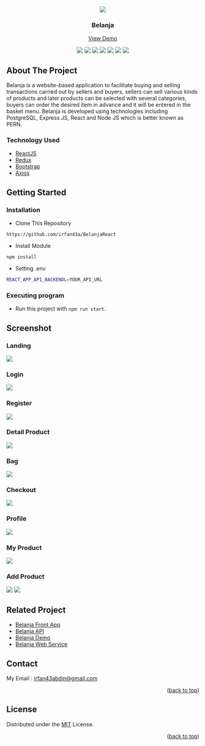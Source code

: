 <div align="center">
  <img src="https://res.cloudinary.com/hirejob/image/upload/v1659403233/Belanja/pageimage/belanja_logo_nrxers.jpg" />
</div>
<h3 align="center">Belanja</h3>
<p align="center">
  <a href="https://belanja-react.netlify.app/home">View Demo</a>
   <br />
    <p align="center">
    <a href="https://reactjs.org/"><img src="https://img.shields.io/github/package-json/dependency-version/HyperCarry-Team/TukuShop-app-frontend/react?color=32C33B"></a>
    <a href="https://redux.js.org/"><img src="https://img.shields.io/github/package-json/dependency-version/HyperCarry-Team/TukuShop-app-frontend/redux?color=32C33B"></a>
    <a href="https://getbootstrap.com/"><img src="https://img.shields.io/github/package-json/dependency-version/HyperCarry-Team/TukuShop-app-frontend/bootstrap?color=32C33B"></a>
    <a href="https://axios-http.com/"><img src="https://img.shields.io/github/package-json/dependency-version/HyperCarry-Team/TukuShop-app-frontend/axios?color=32C33B"></a>
    <a href="https://momentjs.com/"><img src="https://img.shields.io/github/package-json/dependency-version/HyperCarry-Team/TukuShop-app-frontend/moment?color=32C33B"></a>
    <a href="https://socket.io/"><img src="https://img.shields.io/github/package-json/dependency-version/HyperCarry-Team/TukuShop-app-frontend/socket.io-client?color=32C33B"></a>
    <img src="https://img.shields.io/github/license/HyperCarry-Team/TukuShop-app-frontend?color=32C33B">
    </p>
</p>

<!-- ABOUT THE PROJECT -->

## About The Project

Belanja is a website-based application to facilitate buying and selling transactions carried out by sellers and buyers, sellers can sell various kinds of products and later products can be selected with several categories, buyers can order the desired item in advance and it will be entered in the basket menu. Belanja is developed using technologies including PostgreSQL, Express JS, React and Node JS which is better known as PERN.

### Technology Used

- [ReactJS](https://reactjs.org/)
- [Redux](https://redux.js.org/)
- [Bootstrap](https://getbootstrap.com/)
- [Axios](https://github.com/axios/axios)

<!-- GETTING STARTED -->

## Getting Started

### Installation

- Clone This Repository

`https://github.com/irfan43a/BelanjaReact`

- Install Module

`npm install`

- Setting .env

```bash
REACT_APP_API_BACKENDL=YOUR_API_URL
```

### Executing program

- Run this project with `npm run start`.

<!-- SCREENSHOT -->

## Screenshot

### Landing

<img src="https://res.cloudinary.com/hirejob/image/upload/v1659402681/Belanja/pageimage/landing_ouqb6e.jpg" />

### Login

<img src="https://res.cloudinary.com/hirejob/image/upload/v1659402655/Belanja/pageimage/Login_eeflrc.jpg" />

### Register

<img src="https://res.cloudinary.com/hirejob/image/upload/v1659402668/Belanja/pageimage/register_mqo41l.jpg" />

### Detail Product

<img src="https://res.cloudinary.com/hirejob/image/upload/v1659402694/Belanja/pageimage/product_detail_grzjrz.jpg" />

### Bag

<img src="https://res.cloudinary.com/hirejob/image/upload/v1659402785/Belanja/pageimage/mybag_umuqog.jpg" />

### Checkout

<img src="https://res.cloudinary.com/hirejob/image/upload/v1659402796/Belanja/pageimage/chekout_qqtboa.jpg" />

### Profile

<img src="https://res.cloudinary.com/hirejob/image/upload/v1659593525/Belanja/pageimage/Profile_oknd2l.jpg" />


### My Product

<img src="https://res.cloudinary.com/hirejob/image/upload/v1659402841/Belanja/pageimage/MyProduct_rdtdez.jpg" />

### Add Product

<img src="https://res.cloudinary.com/hirejob/image/upload/v1659402858/Belanja/pageimage/insertproduct_fiyw4r.jpg" />
<img src="https://res.cloudinary.com/hirejob/image/upload/v1659402833/Belanja/pageimage/isertprodutc2_ret4ia.jpg" />

<!-- RELATED PROJECT -->

## Related Project

- [Belanja Front App](https://github.com/irfan43a/BelanjaReact)
- [Belanja API](https://github.com/irfan43a/Belanja-BE)
- [Belanja Demo](https://belanja-react.netlify.app/)
- [Belanja Web Service](https://belanja-app.herokuapp.com)

## Contact

My Email : irfan43abdin@gmail.com

<p align="right">(<a href="#top">back to top</a>)</p>

## License

Distributed under the [MIT](/LICENSE) License.

<p align="right">(<a href="#top">back to top</a>)</p>

